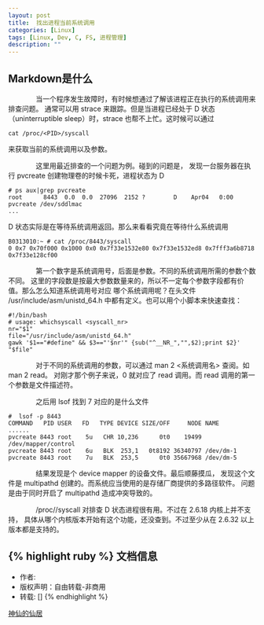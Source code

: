 ```yaml
---
layout: post
title:  找出进程当前系统调用
categories: [Linux]
tags: [Linux, Dev, C, FS, 进程管理]
description: ""
---
```


## Markdown是什么

&emsp;&emsp;&emsp;&emsp;当一个程序发生故障时，有时候想通过了解该进程正在执行的系统调用来排查问题。
通常可以用 strace 来跟踪。但是当进程已经处于 D 状态（uninterruptible sleep）时，strace 也帮不上忙。这时候可以通过

    cat /proc/<PID>/syscall

来获取当前的系统调用以及参数。

&emsp;&emsp;&emsp;&emsp;这里用最近排查的一个问题为例。碰到的问题是，
发现一台服务器在执行 pvcreate 创建物理卷的时候卡死，进程状态为 D

```
# ps aux|grep pvcreate
root      8443  0.0  0.0  27096  2152 ?        D    Apr04   0:00 pvcreate /dev/sddlmac
...
```

D 状态实际是在等待系统调用返回。那么来看看究竟在等待什么系统调用

    B0313010:~ # cat /proc/8443/syscall
    0 0x7 0x70f000 0x1000 0x0 0x7f33e1532e80 0x7f33e1532ed8 0x7fff3a6b8718 0x7f33e128cf00

&emsp;&emsp;&emsp;&emsp;第一个数字是系统调用号，后面是参数。不同的系统调用所需的参数个数不同。
这里的字段数是按最大参数数量来的，所以不一定每个参数字段都有价值。那么怎么知道系统调用号对应
哪个系统调用呢？在头文件 /usr/include/asm/unistd_64.h 中都有定义。也可以用个小脚本来快速查找：

```
#!/bin/bash
# usage: whichsyscall <syscall_nr>
nr="$1"
file="/usr/include/asm/unistd_64.h"
gawk '$1=="#define" && $3=="'$nr'" {sub("^__NR_","",$2);print $2}' "$file"
```

&emsp;&emsp;&emsp;&emsp;对于不同的系统调用的参数，可以通过 man 2 <系统调用名> 查阅。如 man 2 read。
对刚才那个例子来说，0 就对应了 read 调用。而 read 调用的第一个参数是文件描述符。

&emsp;&emsp;&emsp;&emsp;之后用 lsof 找到 7 对应的是什么文件

```
#  lsof -p 8443
COMMAND   PID USER   FD   TYPE DEVICE SIZE/OFF     NODE NAME
......
pvcreate 8443 root    5u   CHR 10,236      0t0    19499 /dev/mapper/control
pvcreate 8443 root    6u   BLK  253,1   0t8192 36340797 /dev/dm-1
pvcreate 8443 root    7u   BLK  253,5      0t0 35667968 /dev/dm-5
```


&emsp;&emsp;&emsp;&emsp;结果发现是个 device mapper 的设备文件。最后顺藤摸瓜，
发现这个文件是 multipathd 创建的。而系统应当使用的是存储厂商提供的多路径软件。
问题是由于同时开启了 multipathd 造成冲突导致的。

&emsp;&emsp;&emsp;&emsp;/proc/<PID>/syscall 对排查 D 状态进程很有用。不过在 2.6.18 内核上并不支持，
具体从哪个内核版本开始有这个功能，还没查到。不过至少从在 2.6.32 以上版本都是支持的。



{% highlight ruby %}
文档信息
--------------
* 作者:
* 版权声明：自由转载-非商用
* 转载: []
{% endhighlight %}

[神仙的仙居](http://xiezhenye.com/tag/syscall)

[jekyll]:      http://jekyllrb.com
[jekyll-gh]:   https://github.com/jekyll/jekyll
[jekyll-help]: https://github.com/jekyll/jekyll-help
